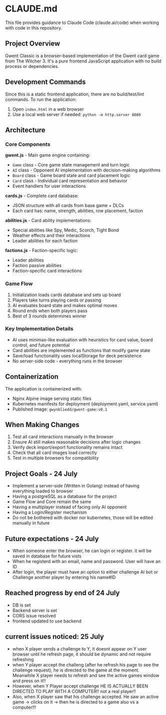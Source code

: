 # CLAUDE.md

This file provides guidance to Claude Code (claude.ai/code) when working with code in this repository.

## Project Overview

Gwent Classic is a browser-based implementation of the Gwent card game from The Witcher 3. It's a pure frontend JavaScript application with no build process or dependencies.

## Development Commands

Since this is a static frontend application, there are no build/test/lint commands. To run the application:
1. Open `index.html` in a web browser
2. Use a local web server if needed: `python -m http.server 8080` 

## Architecture

### Core Components

**gwent.js** - Main game engine containing:
- `Game` class - Core game state management and turn logic
- `AI` class - Opponent AI implementation with decision-making algorithms
- `Board` class - Game board state and card placement logic
- `Card` class - Individual card representation and behavior
- Event handlers for user interactions

**cards.js** - Complete card database:
- JSON structure with all cards from base game + DLCs
- Each card has: name, strength, abilities, row placement, faction

**abilities.js** - Card ability implementations:
- Special abilities like Spy, Medic, Scorch, Tight Bond
- Weather effects and their interactions
- Leader abilities for each faction

**factions.js** - Faction-specific logic:
- Leader abilities
- Faction passive abilities
- Faction-specific card interactions

### Game Flow

1. Initialization loads cards database and sets up board
2. Players take turns playing cards or passing
3. AI evaluates board state and makes optimal moves
4. Round ends when both players pass
5. Best of 3 rounds determines winner

### Key Implementation Details

- AI uses minimax-like evaluation with heuristics for card value, board control, and future potential
- Card abilities are implemented as functions that modify game state
- Save/load functionality uses localStorage for deck persistence
- No server-side code - everything runs in the browser

## Containerization

The application is containerized with:
- Nginx Alpine image serving static files
- Kubernetes manifests for deployment (deployment.yaml, service.yaml)
- Published image: `gwynbliedd/gwent-game:v0.1`

## When Making Changes

1. Test all card interactions manually in the browser
2. Ensure AI still makes reasonable decisions after logic changes
3. Verify deck import/export functionality remains intact
4. Check that all card images load correctly
5. Test in multiple browsers for compatibility

## Project Goals - 24 July

- Implement a server-side (Written in Golang) instead of having everything loaded to browser
- Having a postgreSQL as a database for the project
- Game Flow and Core remain the same
- Having a multiplayer instead of facing only AI opponent
- Having a Login/Register mechanism
- Do not be bothered with docker nor kubernetes, those will be edited manually in future


## Future expectations - 24 July

- When someone enter the browser, he can login or register. it will be saved in database for future vists
- When he registerd with an email, name and password. User will have an ID
- After login, the player must have an option to either challenge AI bot or Challenge another player by entering his name#ID


## Reached progress by end of 24 July

- DB is set
- Backend server is set
- CORS issue resolved
- frontend updated to use backend


## current issues noticed: 25 July

- when X player sends a challenge to Y, it doesnt appear on Y user browser until he refresh page, it should be dynamic and not require refreshing
- when Y player accept the challeng (after he refresh his page to see the challenge request), he is directed to the game at the moment. Meanwhile X player needs to refresh and see the active games window and press on it!!
- However, when Y Player accept challenge HE IS ACTUALLY BEEN DIRECTED TO PLAY WITH A COMPUTER!! not a real player!!
- Also, when X player saw that his challenge accepted. He saw an active game -> clicks on it -> then he is directed to a game also vs a computer!!!